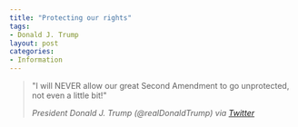```yaml
---
title: "Protecting our rights"
tags:
- Donald J. Trump
layout: post
categories:
- Information
---
```


> "I will NEVER allow our great Second Amendment to go unprotected, not even a little bit!"
>
> <cite>President Donald J. Trump (@realDonaldTrump) via [Twitter](https://twitter.com/realDonaldTrump/status/1219351907627667456?ref_src=twsrc%5Etfw)</cite>
